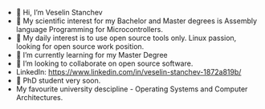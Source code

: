 - 👋 Hi, I’m Veselin Stanchev
- 👀 My scientific interest for my Bachelor and Master degrees is Assembly language Programming for Microcontrollers.
- 👀  My daily interest is to use open source tools only. Linux passion, looking for open source work position.
- 🌱 I’m currently learning for my Master Degree
- 👀 I’m looking to collaborate on open source software.
- LinkedIn: https://www.linkedin.com/in/veselin-stanchev-1872a819b/
- 👀 PhD student very soon.
- My favourite university descipline - Operating Systems and Computer Architectures.

<!---
vesodeveloper/vesodeveloper is a ✨ special ✨ repository because its `README.md` (this file) appears on your GitHub profile.
You can click the Preview link to take a look at your changes.
--->
